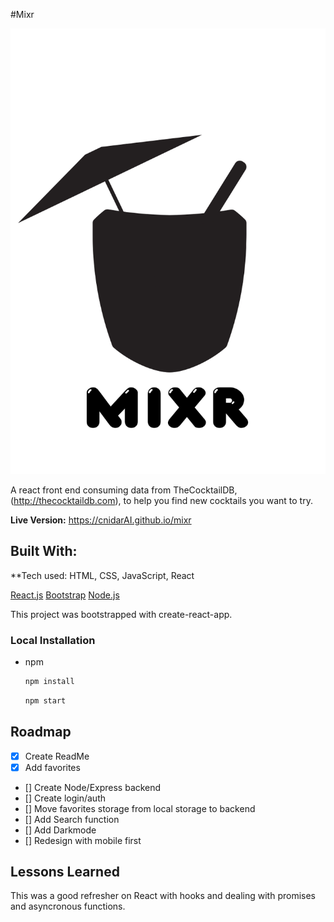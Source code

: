 #Mixr

![Mixr logo](https://github.com/cnidarAI/mixr/blob/290996f7831516dbf60baba4e1eb8a5eb5e710e2/public/mixr_logo.png)


A react front end consuming data from TheCocktailDB, (http://thecocktaildb.com), to help you find new cocktails you want to try.

**Live Version:** https://cnidarAI.github.io/mixr

## Built With:
**Tech used: HTML, CSS, JavaScript, React

[React.js](https://reactjs.org)
[Bootstrap](https://getbootstrap.com)
[Node.js](https://nodejs.org)

This project was bootstrapped with create-react-app.

### Local Installation

* npm
    ```sh
    npm install
    ```
    ```sh
    npm start
    ```

## Roadmap

- [x] Create ReadMe
- [x] Add favorites
- [] Create Node/Express backend
- [] Create login/auth
- [] Move favorites storage from local storage to backend
- [] Add Search function
- [] Add Darkmode
- [] Redesign with mobile first

## Lessons Learned

This was a good refresher on React with hooks and dealing with promises and asyncronous functions.

